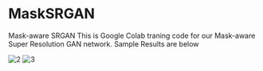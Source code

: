# MaskSRGAN
Mask-aware SRGAN
This is Google Colab traning code for our Mask-aware Super Resolution GAN network.
Sample Results are below

![2](https://user-images.githubusercontent.com/92397372/139866710-ebafd22e-f19e-44c5-978a-719c10f95fd4.png)
![3](https://user-images.githubusercontent.com/92397372/139866730-5f7f89eb-17c1-4e9f-b9fa-5d83d50ccec3.png)
